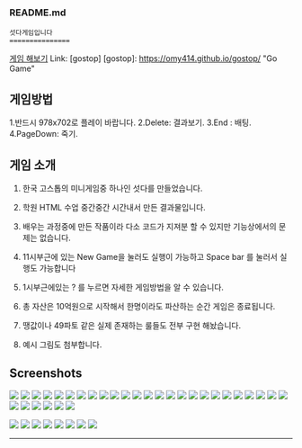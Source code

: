 ﻿### README.md
    섯다게임입니다
	===============
	
<a href=" https://omy414.github.io/gostop/" target="_blank" rel="noopener">게임 해보기</a>
Link: [gostop]
[gostop]: https://omy414.github.io/gostop/ "Go Game"

  게임방법
  ----------
 1.반드시 978x702로 플레이 바랍니다. 
 2.Delete: 결과보기.
 3.End : 배팅.
 4.PageDown: 죽기.

 게임 소개
 ----------
 1. 한국 고스톱의 미니게임중 하나인 섯다를 만들었습니다.

 2. 학원 HTML 수업 중간중간 시간내서 만든 결과물입니다.

 3. 배우는 과정중에 만든 작품이라 다소 코드가 지져분 할 수 있지만 기능상에서의 문제는 없습니다.

 4. 11시부근에 있는 New Game을 눌러도 실행이 가능하고 Space bar 를 눌러서 실행도 가능합니다

 5. 1시부근에있는  ? 를 누르면 자세한 게임방법을 알 수 있습니다.

 6. 총 자산은 10억원으로 시작해서 한명이라도 파산하는 순간 게임은 종료됩니다.

 7. 땡값이나 49파토 같은 실제 존재하는 룰들도 전부 구현 해놨습니다.

 8. 예시 그림도 첨부합니다.


 Screenshots
 -----------
 <img src="https://user-images.githubusercontent.com/53854831/70031042-bff29500-15ed-11ea-9ccb-5ad5fccc3a37.png"><!--게임화면-->
 <img src="https://user-images.githubusercontent.com/53854831/62607414-0b937b80-b939-11e9-943d-dd47efe1beff.jpg"><!--섯다족보-->
 <img src="https://user-images.githubusercontent.com/53854831/62607416-0b937b80-b939-11e9-8867-f8bd950bcf72.jpg"><!---카드패0-->
 <img src="https://user-images.githubusercontent.com/53854831/62607417-0c2c1200-b939-11e9-8790-28b0e5e40ecf.jpg">
<img src="https://user-images.githubusercontent.com/53854831/62607419-0c2c1200-b939-11e9-9d87-9f377a217ea3.jpg">
<img src="https://user-images.githubusercontent.com/53854831/62607421-0c2c1200-b939-11e9-9481-4b8366fd5645.jpg">
<img src="https://user-images.githubusercontent.com/53854831/62607422-0cc4a880-b939-11e9-8a3b-13d1dae1e0d1.jpg">
<img src="https://user-images.githubusercontent.com/53854831/62607424-0d5d3f00-b939-11e9-9484-d69d664615e2.jpg">
<img src="https://user-images.githubusercontent.com/53854831/62607425-0d5d3f00-b939-11e9-9d8c-a36021c2ba76.jpg">
<img src="https://user-images.githubusercontent.com/53854831/62607426-0d5d3f00-b939-11e9-9561-c4f751dc5945.jpg">
<img src="https://user-images.githubusercontent.com/53854831/62607427-0d5d3f00-b939-11e9-9860-e35961d9d6a4.jpg">
<img src="https://user-images.githubusercontent.com/53854831/62607428-0df5d580-b939-11e9-813e-62caf7945995.jpg">
<img src="https://user-images.githubusercontent.com/53854831/62607430-0df5d580-b939-11e9-9c6c-da12e2edbd5a.jpg">
<img src="https://user-images.githubusercontent.com/53854831/62607431-0df5d580-b939-11e9-9a14-24db37ab6d98.jpg">
<img src="https://user-images.githubusercontent.com/53854831/62607432-0e8e6c00-b939-11e9-82f0-eebff1ac65fd.jpg">
<img src="https://user-images.githubusercontent.com/53854831/62607433-0e8e6c00-b939-11e9-8473-ce7683ea5ecf.jpg">
<img src="https://user-images.githubusercontent.com/53854831/62607435-0e8e6c00-b939-11e9-9677-78ee9e738af8.jpg">
<img src="https://user-images.githubusercontent.com/53854831/62607436-0f270280-b939-11e9-8074-a8ed6484881c.jpg">
<img src="https://user-images.githubusercontent.com/53854831/62607437-0f270280-b939-11e9-9c94-d47366fbdceb.jpg">
<img src="https://user-images.githubusercontent.com/53854831/62607440-0fbf9900-b939-11e9-8de4-4290d5642b0f.jpg">
<img src="https://user-images.githubusercontent.com/53854831/62607442-0fbf9900-b939-11e9-8754-17ef738120d2.jpg">
<img src="https://user-images.githubusercontent.com/53854831/62607443-10582f80-b939-11e9-933d-df738d8a32da.jpg"><!--카드패20-->
<img src="https://user-images.githubusercontent.com/53854831/62607445-10582f80-b939-11e9-9b77-4b212f3ee018.jpg"><!--뒤집은카드-->
<img src="https://user-images.githubusercontent.com/53854831/62607447-10f0c600-b939-11e9-8a8a-4f2c7c4fbb2f.png"> <!--셔플-->
<img src="https://user-images.githubusercontent.com/53854831/62607450-10f0c600-b939-11e9-98cb-b13523705b65.png"><!--시작버튼-->
<img src="https://user-images.githubusercontent.com/53854831/62607452-11895c80-b939-11e9-860e-315009a4fff4.png"><!--다시하기-->
<img src="https://user-images.githubusercontent.com/53854831/62607453-11895c80-b939-11e9-9662-16ac6c0d0811.png"> <!--도움말-->
<img src="https://user-images.githubusercontent.com/53854831/62607455-11895c80-b939-11e9-8ba8-cf3c08c6a06b.png"> <!--힌트1-->
<img src="https://user-images.githubusercontent.com/53854831/62607456-1221f300-b939-11e9-9f8d-dda9ba0cdb2c.png"><!--힌트2-->
<img src="https://user-images.githubusercontent.com/53854831/62607457-1221f300-b939-11e9-8425-3d635e108715.png"><!--결과-->
<img src="https://user-images.githubusercontent.com/53854831/62607458-1221f300-b939-11e9-9d8d-3820a5907d9d.jpg"><!--끗계산-->

<img src="https://user-images.githubusercontent.com/53854831/62610307-65e30b00-b93e-11e9-9f0c-e3513a3b4110.png"><!--도움말말-->
<img src="https://user-images.githubusercontent.com/53854831/62610310-68456500-b93e-11e9-9e92-3e92bdfb7284.png"><!--결과-->
<img src="https://user-images.githubusercontent.com/53854831/62610531-d4c06400-b93e-11e9-8708-6e78f83ce6f3.png"><!--재게임-->
<img src="https://user-images.githubusercontent.com/53854831/62749486-912d3d80-ba97-11e9-8b13-e79f1a308c81.png"><!--돈다발-->
<img src="https://user-images.githubusercontent.com/53854831/62755638-cb0a3e00-baaf-11e9-902d-b8ba43ca242e.jpg"><!--아귀-->
<img src="https://user-images.githubusercontent.com/53854831/62755639-cba2d480-baaf-11e9-9ee8-629aba54c6d2.jpg"><!--정마담-->
<img src="https://user-images.githubusercontent.com/53854831/62755640-ccd40180-baaf-11e9-9c2c-daff861dd968.jpg"><!--고니-->
<img src="https://user-images.githubusercontent.com/53854831/62755849-8c28b800-bab0-11e9-9805-43215bd717b7.jpg"><!--프로필-->

-----------
